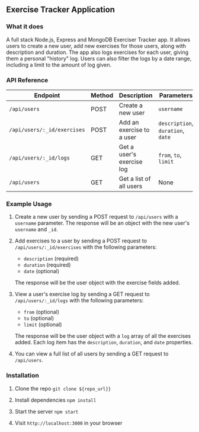 ## Exercise Tracker Application

### What it does

A full stack Node.js, Express and MongoDB Exerciser Tracker app. It allows users to create
a new user, add new exercises for those users, along with description and duration. The app
also logs exercises for each user, giving them a personal "history" log. Users can also
filter the logs by a date range, including a limit to the amount of log given.

### API Reference

| Endpoint                    | Method | Description               | Parameters                        |
| --------------------------- | ------ | ------------------------- | --------------------------------- |
| `/api/users`                | POST   | Create a new user         | `username`                        |
| `/api/users/:_id/exercises` | POST   | Add an exercise to a user | `description`, `duration`, `date` |
| `/api/users/:_id/logs`      | GET    | Get a user's exercise log | `from`, `to`, `limit`             |
| `/api/users`                | GET    | Get a list of all users   | None                              |



### Example Usage

1. Create a new user by sending a POST request to `/api/users` with a `username`
   parameter. The response will be an object with the new user's `username` and
   `_id`.

2. Add exercises to a user by sending a POST request to
   `/api/users/:_id/exercises` with the following parameters:

    - `description` (required)
    - `duration` (required)
    - `date` (optional)

    The response will be the user object with the exercise fields added.

3. View a user's exercise log by sending a GET request to  
   `/api/users/:_id/logs` with the following parameters:

    - `from` (optional)
    - `to` (optional)
    - `limit` (optional)

    The response will be the user object with a `log` array of all the exercises
    added. Each log item has the `description`, `duration`, and `date` properties.

4. You can view a full list of all users by sending a GET request to
   `/api/users`.


### Installation

1. Clone the repo `git clone ${repo_url}}`

2. Install dependencies `npm install`

3. Start the server `npm start`

4. Visit `http://localhost:3000` in your browser
